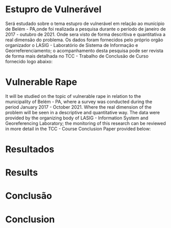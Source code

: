 # Estupro de Vulnerável
 Será estudado sobre o tema estupro de vulnerável em relação ao munícipio de Belém - PA,onde foi realizada a pesquisa durante o período de janeiro de 2017 - outubro de 2021. Onde sera visto de forma descritiva e quantitativa a real dimensão do problema.
 Os dados foram fornecidos pelo próprio orgão organizador o LASIG - Laboratório de Sistema de Informação e Georreferenciamento; o acompanhamento desta pesquisa pode ser revista de forma mais detalhada no TCC - Trabalho de Conclusão de Curso fornecido logo abaixo:   
   
 # Vulnerable Rape 
 It will be studied on the topic of vulnerable rape in relation to the municipality of Belém - PA, where a survey was conducted during the period January 2017 - October 2021. Where the real dimension of the problem will be seen in a descriptive and quantitative way. 
 The data were provided by the organizing body of LASIG - Information System and Georeferencing Laboratory; the monitoring of this research can be reviewed in more detail in the TCC - Course Conclusion Paper provided below:  
 
# Resultados 
 
# Results
 
# Conclusão
 
# Conclusion
 
